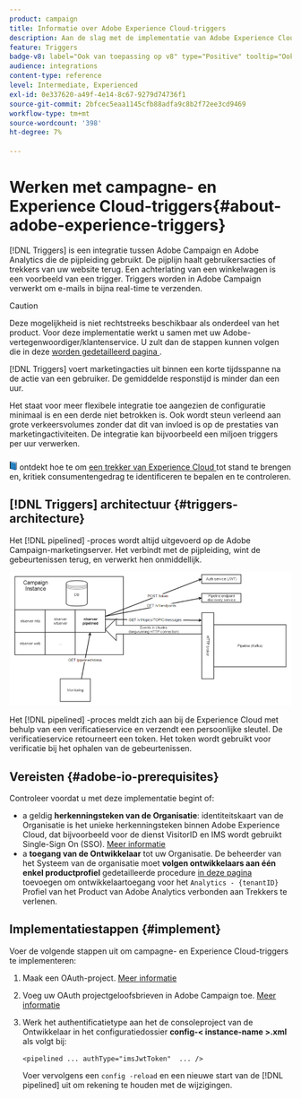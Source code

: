 ```yaml
---
product: campaign
title: Informatie over Adobe Experience Cloud-triggers
description: Aan de slag met de implementatie van Adobe Experience Cloud Triggers
feature: Triggers
badge-v8: label="Ook van toepassing op v8" type="Positive" tooltip="Ook van toepassing op campagne v8"
audience: integrations
content-type: reference
level: Intermediate, Experienced
exl-id: 0e337620-a49f-4e14-8c67-9279d74736f1
source-git-commit: 2bfcec5eaa1145cfb88adfa9c8b2f72ee3cd9469
workflow-type: tm+mt
source-wordcount: '398'
ht-degree: 7%

---
```


# Werken met campagne- en Experience Cloud-triggers{#about-adobe-experience-triggers}

[!DNL Triggers] is een integratie tussen Adobe Campaign en Adobe Analytics die de pijpleiding gebruikt. De pijplijn haalt gebruikersacties of trekkers van uw website terug. Een achterlating van een winkelwagen is een voorbeeld van een trigger. Triggers worden in Adobe Campaign verwerkt om e-mails in bijna real-time te verzenden.

>[!CAUTION]
>
>Deze mogelijkheid is niet rechtstreeks beschikbaar als onderdeel van het product. Voor deze implementatie werkt u samen met uw Adobe-vertegenwoordiger/klantenservice. U zult dan de stappen kunnen volgen die in deze [ worden gedetailleerd pagina ](../../integrations/using/configuring-pipeline.md#prerequisites).

[!DNL Triggers] voert marketingacties uit binnen een korte tijdsspanne na de actie van een gebruiker. De gemiddelde responstijd is minder dan een uur.

Het staat voor meer flexibele integratie toe aangezien de configuratie minimaal is en een derde niet betrokken is.
Ook wordt steun verleend aan grote verkeersvolumes zonder dat dit van invloed is op de prestaties van marketingactiviteiten. De integratie kan bijvoorbeeld een miljoen triggers per uur verwerken.

![](assets/do-not-localize/book.png) ontdekt hoe te om [ een trekker van Experience Cloud ](https://experienceleague.adobe.com/docs/experience-cloud/triggers/create.html?lang=nl-NL) tot stand te brengen en, kritiek consumentengedrag te identificeren te bepalen en te controleren.

## [!DNL Triggers] architectuur {#triggers-architecture}

Het [!DNL pipelined] -proces wordt altijd uitgevoerd op de Adobe Campaign-marketingserver. Het verbindt met de pijpleiding, wint de gebeurtenissen terug, en verwerkt hen onmiddellijk.

![](assets/triggers_2.png)

Het [!DNL pipelined] -proces meldt zich aan bij de Experience Cloud met behulp van een verificatieservice en verzendt een persoonlijke sleutel. De verificatieservice retourneert een token. Het token wordt gebruikt voor verificatie bij het ophalen van de gebeurtenissen.

## Vereisten {#adobe-io-prerequisites}

Controleer voordat u met deze implementatie begint of:

* a geldig **herkenningsteken van de Organisatie**: identiteitskaart van de Organisatie is het unieke herkenningsteken binnen Adobe Experience Cloud, dat bijvoorbeeld voor de dienst VisitorID en IMS wordt gebruikt Single-Sign On (SSO). [Meer informatie](https://experienceleague.adobe.com/docs/core-services/interface/administration/organizations.html?lang=nl)
* a **toegang van de Ontwikkelaar** tot uw Organisatie. De beheerder van het Systeem van de organisatie moet **volgen ontwikkelaars aan één enkel productprofiel** gedetailleerde procedure [ in deze pagina ](https://helpx.adobe.com/nl/enterprise/using/manage-developers.html) toevoegen om ontwikkelaartoegang voor het `Analytics - {tenantID}` Profiel van het Product van Adobe Analytics verbonden aan Trekkers te verlenen.

## Implementatiestappen {#implement}

Voer de volgende stappen uit om campagne- en Experience Cloud-triggers te implementeren:

1. Maak een OAuth-project. [Meer informatie](oauth-technical-account.md#oauth-service)

1. Voeg uw OAuth projectgeloofsbrieven in Adobe Campaign toe. [Meer informatie](oauth-technical-account.md#add-credentials)

1. Werk het authentificatietype aan het de consoleproject van de Ontwikkelaar in het configuratiedossier **config-&lt; instance-name >.xml** als volgt bij:

   ```
   <pipelined ... authType="imsJwtToken"  ... />
   ```

   Voer vervolgens een `config -reload` en een nieuwe start van de [!DNL pipelined] uit om rekening te houden met de wijzigingen.

